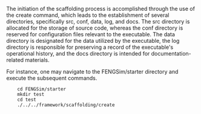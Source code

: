 The initiation of the scaffolding process is accomplished through the use of the create command, which leads to the establishment of several directories, specifically src, conf, data, log, and docs. The src directory is allocated for the storage of source code, whereas the conf directory is reserved for configuration files relevant to the executable. The data directory is designated for the data utilized by the executable, the log directory is responsible for preserving a record of the executable's operational history, and the docs directory is intended for documentation-related materials.

For instance, one may navigate to the FENGSim/starter directory and execute the subsequent commands. 

``` 
	cd FENGSim/starter
	mkdir test
	cd test
	./../../framework/scaffolding/create
```

